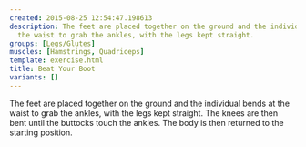 ```yaml
---
created: 2015-08-25 12:54:47.198613
description: The feet are placed together on the ground and the individual bends at
  the waist to grab the ankles, with the legs kept straight.
groups: [Legs/Glutes]
muscles: [Hamstrings, Quadriceps]
template: exercise.html
title: Beat Your Boot
variants: []
---
```

The feet are placed together on the ground and the individual bends at the waist to grab the ankles, with the legs kept straight. The knees are then bent until the buttocks touch the ankles. The body is then returned to the starting position.